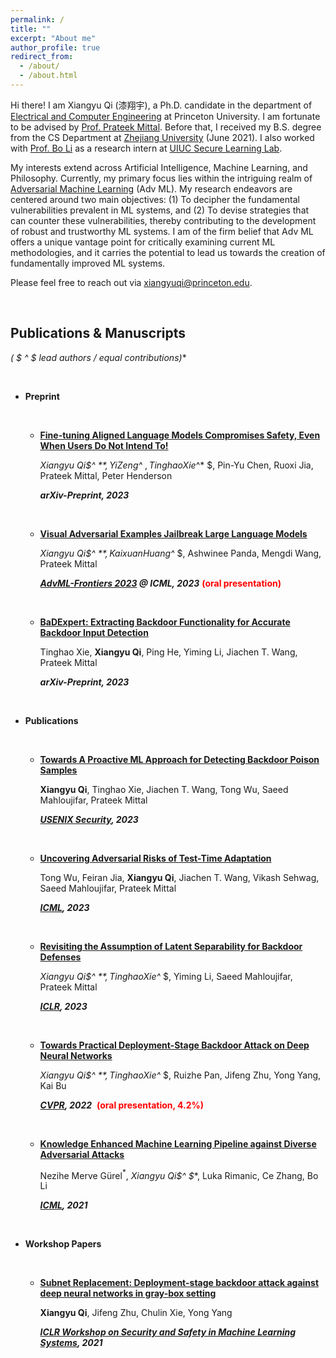 ```yaml
---
permalink: /
title: ""
excerpt: "About me"
author_profile: true
redirect_from: 
  - /about/
  - /about.html
---
```






Hi there! I am Xiangyu Qi (漆翔宇), a Ph.D. candidate in the department of [Electrical and Computer Engineering](https://ece.princeton.edu) at Princeton University. I am fortunate to be advised by [Prof. Prateek Mittal](https://www.princeton.edu/~pmittal/index.html). Before that, I received my B.S. degree from the CS Department at [Zhejiang University](http://www.zju.edu.cn/english/) (June 2021). I also worked with [Prof. Bo Li](https://aisecure.github.io/) as a research intern at [UIUC Secure Learning Lab](https://aisecure.github.io).

My interests extend across Artificial Intelligence, Machine Learning, and Philosophy. Currently, my primary focus lies within the intriguing realm of [Adversarial Machine Learning](https://en.wikipedia.org/wiki/Adversarial_machine_learning) (Adv ML). My research endeavors are centered around two main objectives: (1) To decipher the fundamental vulnerabilities prevalent in ML systems, and (2) To devise strategies that can counter these vulnerabilities, thereby contributing to the development of robust and trustworthy ML systems. I am of the firm belief that Adv ML offers a unique vantage point for critically examining current ML methodologies, and it carries the potential to lead us towards the creation of fundamentally improved ML systems.

Please feel free to reach out via [xiangyuqi@princeton.edu]().

<br>



## Publications & Manuscripts

**( $ ^* $ lead authors / equal contributions)**

<br>

* **Preprint**

  <br>

  * [**Fine-tuning Aligned Language Models Compromises Safety, Even When Users Do Not Intend To!**](https://arxiv.org/abs/2310.03693)

    **Xiangyu Qi$^* $**, Yi Zeng$^* $, Tinghao Xie$^* $, Pin-Yu Chen, Ruoxi Jia, Prateek Mittal, Peter Henderson

    ***arXiv-Preprint, 2023***
  
    <br>
  
  * **[Visual Adversarial Examples Jailbreak Large Language Models](https://arxiv.org/abs/2306.13213)**
  
    **Xiangyu Qi$^* $**, Kaixuan Huang$^* $, Ashwinee Panda, Mengdi Wang, Prateek Mittal
  
    ***[AdvML-Frontiers 2023](https://advml-frontier.github.io/) @ ICML, 2023*** <font color="red"> <b>(oral presentation)</b></font> 
    
    <br>
    
  * **[BaDExpert: Extracting Backdoor Functionality for Accurate Backdoor Input Detection](https://arxiv.org/abs/2308.12439)**
  
    Tinghao Xie, **Xiangyu Qi**, Ping He, Yiming Li, Jiachen T. Wang, Prateek Mittal
  
    ***arXiv-Preprint, 2023***

<br>

* **Publications**

  <br>

  * **[Towards A Proactive ML Approach for Detecting Backdoor Poison Samples](https://arxiv.org/abs/2205.13616)**

    **Xiangyu Qi**, Tinghao Xie, Jiachen T. Wang, Tong Wu, Saeed Mahloujifar, Prateek Mittal

    ***[USENIX Security](https://www.usenix.org/conference/usenixsecurity23), 2023***

    <br>

  * **[Uncovering Adversarial Risks of Test-Time Adaptation](https://arxiv.org/abs/2301.12576)**

    Tong Wu, Feiran Jia, **Xiangyu Qi**, Jiachen T. Wang, Vikash Sehwag, Saeed Mahloujifar, Prateek Mittal

    ***[ICML](https://icml.cc/Conferences/2023/Dates), 2023***

    <br>

  * **[Revisiting the Assumption of Latent Separability for Backdoor Defenses](https://openreview.net/forum?id=_wSHsgrVali)**

    **Xiangyu Qi$^* $**, Tinghao Xie$^* $, Yiming Li, Saeed Mahloujifar, Prateek Mittal

    ***[ICLR](https://iclr.cc/Conferences/2023), 2023***

    <br>

  * **[Towards Practical Deployment-Stage Backdoor Attack on Deep Neural Networks](https://arxiv.org/abs/2111.12965)**

    **Xiangyu Qi$^* $**, Tinghao Xie$^* $, Ruizhe Pan, Jifeng Zhu, Yong Yang, Kai Bu

    ***[CVPR](https://cvpr2022.thecvf.com/), 2022***  <font color="red"> <b>(oral presentation, 4.2%)</b> </font>

    <br>

  * **[Knowledge Enhanced Machine Learning Pipeline against Diverse Adversarial Attacks](https://arxiv.org/abs/2106.06235)**

    Nezihe Merve Gürel$^*$, **Xiangyu Qi$^* $**, Luka Rimanic, Ce Zhang, Bo Li

    ***[ICML](https://icml.cc/Conferences/2021), 2021***

<br>

* **Workshop Papers**

  <br>

  * **[Subnet Replacement: Deployment-stage backdoor attack against deep neural networks in gray-box setting](https://arxiv.org/abs/2107.07240)**

    **Xiangyu Qi**, Jifeng Zhu, Chulin Xie, Yong Yang

    ***[ICLR Workshop on Security and Safety in Machine Learning Systems](https://aisecure-workshop.github.io/aml-iclr2021/), 2021***
